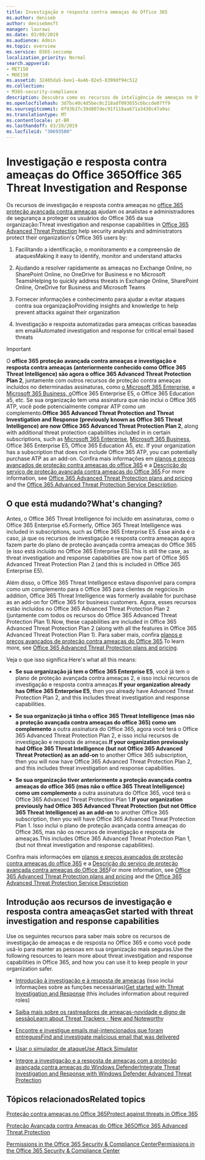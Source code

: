 ```yaml
---
title: Investigação e resposta contra ameaças do Office 365
ms.author: deniseb
author: denisebmsft
manager: laurawi
ms.date: 03/09/2019
ms.audience: Admin
ms.topic: overview
ms.service: O365-seccomp
localization_priority: Normal
search.appverid:
- MET150
- MOE150
ms.assetid: 32405da5-bee1-4a4b-82e5-8399df94c512
ms.collection:
- M365-security-compliance
description: Descubra como os recursos de inteligência de ameaças no Office 365 proteção avançada contra ameaças pode ajudá-lo a Pesquisar ameaças em sua organização, responder a malware, phishing e outros ataques que o Office 365 detectou em seu nome e Pesquisar ameaças indicadores.
ms.openlocfilehash: 3d7bc40c4d5bec0c218adf093655cbbccde07ff9
ms.sourcegitcommit: 0f93b37c39d807dec91f118aa671a3430c47a9ac
ms.translationtype: MT
ms.contentlocale: pt-BR
ms.lasthandoff: 03/20/2019
ms.locfileid: "30693500"
---
```

# <a name="office-365-threat-investigation-and-response"></a><span data-ttu-id="5ac6d-103">Investigação e resposta contra ameaças do Office 365</span><span class="sxs-lookup"><span data-stu-id="5ac6d-103">Office 365 Threat Investigation and Response</span></span>

<span data-ttu-id="5ac6d-104">Os recursos de investigação e resposta contra ameaças no [office 365 proteção avançada contra ameaças](office-365-atp.md) ajudam os analistas e administradores de segurança a proteger os usuários do Office 365 da sua organização:</span><span class="sxs-lookup"><span data-stu-id="5ac6d-104">Threat investigation and response capabilities in [Office 365 Advanced Threat Protection](office-365-atp.md) help security analysts and administrators protect their organization's Office 365 users by:</span></span>
  
1. <span data-ttu-id="5ac6d-105">Facilitando a identificação, o monitoramento e a compreensão de ataques</span><span class="sxs-lookup"><span data-stu-id="5ac6d-105">Making it easy to identify, monitor and understand attacks</span></span>
    
2. <span data-ttu-id="5ac6d-106">Ajudando a resolver rapidamente as ameaças no Exchange Online, no SharePoint Online, no OneDrive for Business e no Microsoft Teams</span><span class="sxs-lookup"><span data-stu-id="5ac6d-106">Helping to quickly address threats in Exchange Online, SharePoint Online, OneDrive for Business and Microsoft Teams</span></span>
    
3. <span data-ttu-id="5ac6d-107">Fornecer informações e conhecimento para ajudar a evitar ataques contra sua organização</span><span class="sxs-lookup"><span data-stu-id="5ac6d-107">Providing insights and knowledge to help prevent attacks against their organization</span></span>

4. <span data-ttu-id="5ac6d-108">Investigação e resposta automatizadas para ameaças críticas baseadas em email</span><span class="sxs-lookup"><span data-stu-id="5ac6d-108">Automated investigation and response for critical email based threats</span></span>
    
> [!IMPORTANT]
> <span data-ttu-id="5ac6d-109">O **office 365 proteção avançada contra ameaças e investigação e resposta contra ameaças (anteriormente conhecido como Office 365 Threat Intelligence) são agora o office 365 Advanced Threat Protection Plan 2**, juntamente com outros recursos de proteção contra ameaças incluídos no determinadas assinaturas, como [o Microsoft 365 Enterprise](https://www.microsoft.com/microsoft-365/enterprise/home), a [Microsoft 365 Business, o](https://www.microsoft.com/microsoft-365/business)Office 365 Enterprise E5, o Office 365 Education a5, etc. Se sua organização tem uma assinatura que não inclui o Office 365 ATP, você pode potencialmente comprar ATP como um complemento.</span><span class="sxs-lookup"><span data-stu-id="5ac6d-109">**Office 365 Advanced Threat Protection and Threat Investigation and Response (previously known as Office 365 Threat Intelligence) are now Office 365 Advanced Threat Protection Plan 2**, along with additional threat protection capabilities included in in certain subscriptions, such as [Microsoft 365 Enterprise](https://www.microsoft.com/microsoft-365/enterprise/home), [Microsoft 365 Business](https://www.microsoft.com/microsoft-365/business), Office 365 Enterprise E5, Office 365 Education A5, etc. If your organization has a subscription that does not include Office 365 ATP, you can potentially purchase ATP as an add-on.</span></span> <span data-ttu-id="5ac6d-110">Confira mais informações em [planos e preços avançados de proteção contra ameaças do office 365](https://products.office.com/exchange/advance-threat-protection) e a [Descrição do serviço de proteção avançada contra ameaças do Office 365](https://docs.microsoft.com/office365/servicedescriptions/office-365-advanced-threat-protection-service-description#whats-new-in-office-365-advanced-threat-protection-atp).</span><span class="sxs-lookup"><span data-stu-id="5ac6d-110">For more information, see [Office 365 Advanced Threat Protection plans and pricing](https://products.office.com/exchange/advance-threat-protection) and the [Office 365 Advanced Threat Protection Service Description](https://docs.microsoft.com/office365/servicedescriptions/office-365-advanced-threat-protection-service-description#whats-new-in-office-365-advanced-threat-protection-atp).</span></span> 
  
## <a name="whats-changing"></a><span data-ttu-id="5ac6d-111">O que está mudando?</span><span class="sxs-lookup"><span data-stu-id="5ac6d-111">What's changing?</span></span>

<span data-ttu-id="5ac6d-112">Antes, o Office 365 Threat Intelligence foi incluído em assinaturas, como o Office 365 Enterprise e5.</span><span class="sxs-lookup"><span data-stu-id="5ac6d-112">Formerly, Office 365 Threat Intelligence was included in subscriptions, such as Office 365 Enterprise E5.</span></span> <span data-ttu-id="5ac6d-113">Esse ainda é o caso, já que os recursos de investigação e resposta contra ameaças agora fazem parte do plano de proteção avançada contra ameaças do Office 365 (e isso está incluído no Office 365 Enterprise E5).</span><span class="sxs-lookup"><span data-stu-id="5ac6d-113">This is still the case, as threat investigation and response capabilities are now part of Office 365 Advanced Threat Protection Plan 2 (and this is included in Office 365 Enterprise E5).</span></span> 

<span data-ttu-id="5ac6d-114">Além disso, o Office 365 Threat Intelligence estava disponível para compra como um complemento para o Office 365 para clientes de negócios.</span><span class="sxs-lookup"><span data-stu-id="5ac6d-114">In addition, Office 365 Threat Intelligence was formerly available for purchase as an add-on for Office 365 for business customers.</span></span> <span data-ttu-id="5ac6d-115">Agora, esses recursos estão incluídos no Office 365 Advanced Threat Protection Plan 2 (juntamente com todos os recursos do Office 365 Advanced Threat Protection Plan 1).</span><span class="sxs-lookup"><span data-stu-id="5ac6d-115">Now, these capabilities are included in Office 365 Advanced Threat Protection Plan 2 (along with all the features in Office 365 Advanced Threat Protection Plan 1).</span></span> <span data-ttu-id="5ac6d-116">Para saber mais, confira [planos e preços avançados de proteção contra ameaças do Office 365](https://products.office.com/exchange/advance-threat-protection).</span><span class="sxs-lookup"><span data-stu-id="5ac6d-116">To learn more, see [Office 365 Advanced Threat Protection plans and pricing](https://products.office.com/exchange/advance-threat-protection).</span></span>

<span data-ttu-id="5ac6d-117">Veja o que isso significa:</span><span class="sxs-lookup"><span data-stu-id="5ac6d-117">Here's what all this means:</span></span>

- <span data-ttu-id="5ac6d-118">**Se sua organização já tem o Office 365 Enterprise E5**, você já tem o plano de proteção avançada contra ameaças 2, e isso inclui recursos de investigação e resposta contra ameaças.</span><span class="sxs-lookup"><span data-stu-id="5ac6d-118">**If your organization already has Office 365 Enterprise E5**, then you already have Advanced Threat Protection Plan 2, and this includes threat investigation and response capabilities.</span></span>

- <span data-ttu-id="5ac6d-119">**Se sua organização já tinha o office 365 Threat Intelligence (mas não a proteção avançada contra ameaças do office 365) como um complemento** a outra assinatura do Office 365, agora você terá o Office 365 Advanced Threat Protection Plan 2, e isso inclui recursos de investigação e resposta de ameaças.</span><span class="sxs-lookup"><span data-stu-id="5ac6d-119">**If your organization previously had Office 365 Threat Intelligence (but not Office 365 Advanced Threat Protection) as an add-on** to another Office 365 subscription, then you will now have Office 365 Advanced Threat Protection Plan 2, and this includes threat investigation and response capabilities.</span></span> 

- <span data-ttu-id="5ac6d-120">**Se sua organização tiver anteriormente a proteção avançada contra ameaças do office 365 (mas não o office 365 Threat Intelligence) como um complemento** a outra assinatura do Office 365, você terá o Office 365 Advanced Threat Protection Plan 1.</span><span class="sxs-lookup"><span data-stu-id="5ac6d-120">**If your organization previously had Office 365 Advanced Threat Protection (but not Office 365 Threat Intelligence) as an add-on** to another Office 365 subscription, then you will have Office 365 Advanced Threat Protection Plan 1.</span></span> <span data-ttu-id="5ac6d-121">Isso inclui o plano de proteção avançada contra ameaças do Office 365, mas não os recursos de investigação e resposta de ameaças.</span><span class="sxs-lookup"><span data-stu-id="5ac6d-121">This includes Office 365 Advanced Threat Protection Plan 1, (but not threat investigation and response capabilities).</span></span>

<span data-ttu-id="5ac6d-122">Confira mais informações em [planos e preços avançados de proteção contra ameaças do office 365](https://products.office.com/exchange/advance-threat-protection) e a [Descrição do serviço de proteção avançada contra ameaças do Office 365](https://docs.microsoft.com/office365/servicedescriptions/office-365-advanced-threat-protection-service-description#whats-new-in-office-365-advanced-threat-protection-atp)</span><span class="sxs-lookup"><span data-stu-id="5ac6d-122">For more information, see [Office 365 Advanced Threat Protection plans and pricing](https://products.office.com/exchange/advance-threat-protection) and the [Office 365 Advanced Threat Protection Service Description](https://docs.microsoft.com/office365/servicedescriptions/office-365-advanced-threat-protection-service-description#whats-new-in-office-365-advanced-threat-protection-atp)</span></span>

## <a name="get-started-with-threat-investigation-and-response-capabilities"></a><span data-ttu-id="5ac6d-123">Introdução aos recursos de investigação e resposta contra ameaças</span><span class="sxs-lookup"><span data-stu-id="5ac6d-123">Get started with threat investigation and response capabilities</span></span>

<span data-ttu-id="5ac6d-124">Use os seguintes recursos para saber mais sobre os recursos de investigação de ameaças e de resposta no Office 365 e como você pode usá-lo para manter as pessoas em sua organização mais seguras.</span><span class="sxs-lookup"><span data-stu-id="5ac6d-124">Use the following resources to learn more about threat investigation and response capabilities in Office 365, and how you can use it to keep people in your organization safer.</span></span>
  
- <span data-ttu-id="5ac6d-125">[Introdução à investigação e à resposta de ameaças](get-started-with-ti.md) (isso inclui informações sobre as funções necessárias)</span><span class="sxs-lookup"><span data-stu-id="5ac6d-125">[Get started with Threat Investigation and Response](get-started-with-ti.md) (this includes information about required roles)</span></span> 
    
- [<span data-ttu-id="5ac6d-126">Saiba mais sobre os rastreadores de ameaças-novidade e digno de sessão</span><span class="sxs-lookup"><span data-stu-id="5ac6d-126">Learn about Threat Trackers - New and Noteworthy</span></span>](threat-trackers.md)
    
- [<span data-ttu-id="5ac6d-127">Encontre e investigue emails mal-intencionados que foram entregues</span><span class="sxs-lookup"><span data-stu-id="5ac6d-127">Find and investigate malicious email that was delivered</span></span>](investigate-malicious-email-that-was-delivered.md)
    
- [<span data-ttu-id="5ac6d-128">Usar o simulador de ataque</span><span class="sxs-lookup"><span data-stu-id="5ac6d-128">Use Attack Simulator</span></span>](attack-simulator.md)
    
- [<span data-ttu-id="5ac6d-129">Integre a investigação e a resposta de ameaças com a proteção avançada contra ameaças do Windows Defender</span><span class="sxs-lookup"><span data-stu-id="5ac6d-129">Integrate Threat Investigation and Response with Windows Defender Advanced Threat Protection</span></span>](integrate-office-365-ti-with-wdatp.md)
    
## <a name="related-topics"></a><span data-ttu-id="5ac6d-130">Tópicos relacionados</span><span class="sxs-lookup"><span data-stu-id="5ac6d-130">Related topics</span></span>

[<span data-ttu-id="5ac6d-131">Proteção contra ameaças no Office 365</span><span class="sxs-lookup"><span data-stu-id="5ac6d-131">Protect against threats in Office 365</span></span>](protect-against-threats.md)
  
[<span data-ttu-id="5ac6d-132">Proteção Avançada contra Ameaças do Office 365</span><span class="sxs-lookup"><span data-stu-id="5ac6d-132">Office 365 Advanced Threat Protection</span></span>](office-365-atp.md)
  
[<span data-ttu-id="5ac6d-133">Permissions in the Office 365 Security &amp; Compliance Center</span><span class="sxs-lookup"><span data-stu-id="5ac6d-133">Permissions in the Office 365 Security &amp; Compliance Center</span></span>](permissions-in-the-security-and-compliance-center.md)
 
